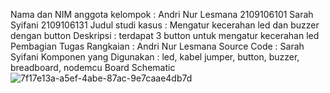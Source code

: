 Nama dan NIM anggota kelompok :
Andri Nur Lesmana 2109106101
Sarah Syifani 2109106131
Judul studi kasus : Mengatur kecerahan led dan buzzer dengan button
Deskripsi : terdapat 3 button untuk mengatur kecerahan led
Pembagian Tugas
Rangkaian : Andri Nur Lesmana
Source Code : Sarah Syifani
Komponen yang Digunakan : led, kabel jumper, button, buzzer, breadboard, nodemcu
Board Schematic![7f17e13a-a5ef-4abe-87ac-9e7caae4db7d](https://github.com/sarahsyifani/posttest2-praktikum-iot-unmul/assets/113895533/a4742ef3-925d-4aea-99a2-566f37394d48)
